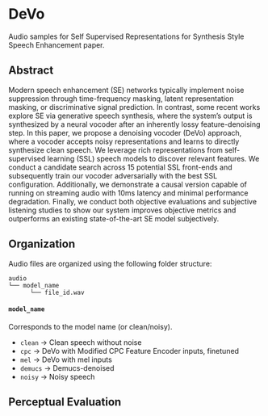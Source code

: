 # DeVo 

Audio samples for Self Supervised Representations for Synthesis Style Speech Enhancement paper.

## Abstract
Modern speech enhancement (SE) networks typically implement noise suppression through time-frequency masking, latent representation masking, or discriminative signal prediction. In contrast, some recent works explore SE via generative speech synthesis, where the system’s output is synthesized by a neural vocoder after an inherently lossy feature-denoising step. In this paper, we propose a denoising vocoder (DeVo) approach, where a vocoder accepts noisy representations and learns to directly synthesize clean speech. We leverage rich representations from self-supervised learning (SSL) speech models to discover relevant features. We conduct a candidate search across 15 potential SSL front-ends and subsequently train our vocoder adversarially with the best SSL configuration. Additionally, we demonstrate a causal version capable of running on streaming audio with 10ms latency and minimal performance degradation. Finally, we conduct both objective evaluations and subjective listening studies to show our system improves objective metrics and outperforms an existing state-of-the-art SE model subjectively.

## Organization

Audio files are organized using the following folder structure:
```
audio
└── model_name
      └── file_id.wav

 ```
#### `model_name`
Corresponds to the model name (or clean/noisy).
+ `clean` -> Clean speech without noise
+ `cpc` -> DeVo with Modified CPC Feature Encoder inputs, finetuned
+ `mel` -> DeVo with mel inputs
+ `demucs` -> Demucs-denoised 
+ `noisy` -> Noisy speech

## Perceptual Evaluation
